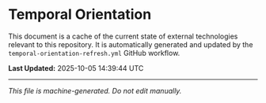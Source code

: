 # Temporal Orientation

This document is a cache of the current state of external technologies relevant to this repository. It is automatically generated and updated by the `temporal-orientation-refresh.yml` GitHub workflow.

**Last Updated:** 2025-10-05 14:39:44 UTC

---

*This file is machine-generated. Do not edit manually.*